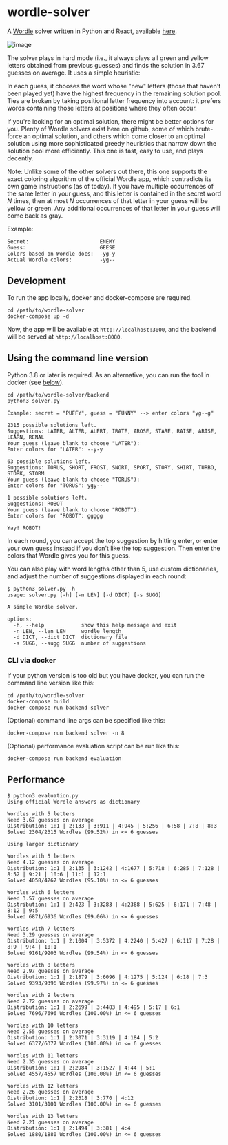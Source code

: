 # wordle-solver

A [Wordle](https://www.powerlanguage.co.uk/wordle/) solver written in Python and
React, available [here](https://hannesveit.github.io/wordle-solver/).

![image](https://user-images.githubusercontent.com/5813121/152310586-810803a3-8516-4429-914c-70e6c32673c9.png)

The solver plays in hard mode (i.e., it always plays all green and yellow letters
obtained from previous guesses) and finds the solution in 3.67 guesses on average.
It uses a simple heuristic:

In each guess, it chooses the word whose "new" letters (those that haven't been
played yet) have the highest frequency in the remaining solution pool. Ties are
broken by taking positional letter frequency into account: it prefers words
containing those letters at positions where they often occur.

If you're looking for an optimal solution, there might be better options for you.
Plenty of Wordle solvers exist here on github, some of which brute-force an optimal
solution, and others which come closer to an optimal solution using more
sophisticated greedy heuristics that narrow down the solution pool more
efficiently. This one is fast, easy to use, and plays decently.

Note: Unlike some of the other solvers out there, this one supports the exact
coloring algorithm of the official Wordle app, which contradicts its own game
instructions (as of today). If you have multiple occurrences of the same letter
in your guess, and this letter is contained in the secret word *N* times, then
at most *N* occurrences of that letter in your guess will be yellow or green.
Any additional occurrences of that letter in your guess will come back as gray.

Example:

```
Secret:                       ENEMY
Guess:                        GEESE
Colors based on Wordle docs:  -yg-y
Actual Wordle colors:         -yg--
```

## Development

To run the app locally, docker and docker-compose are required.

```
cd /path/to/wordle-solver
docker-compose up -d
```

Now, the app will be available at `http://localhost:3000`, and the backend
will be served at `http://localhost:8080`.

## Using the command line version

Python 3.8 or later is required. As an alternative, you can run the tool in
docker (see [below](#cli-via-docker)).

```
cd /path/to/wordle-solver/backend
python3 solver.py
```

```
Example: secret = "PUFFY", guess = "FUNNY" --> enter colors "yg--g"

2315 possible solutions left.
Suggestions: LATER, ALTER, ALERT, IRATE, AROSE, STARE, RAISE, ARISE, LEARN, RENAL
Your guess (leave blank to choose "LATER"):
Enter colors for "LATER": --y-y

63 possible solutions left.
Suggestions: TORUS, SHORT, FROST, SNORT, SPORT, STORY, SHIRT, TURBO, STORK, STORM
Your guess (leave blank to choose "TORUS"):
Enter colors for "TORUS": ygy--

1 possible solutions left.
Suggestions: ROBOT
Your guess (leave blank to choose "ROBOT"):
Enter colors for "ROBOT": ggggg

Yay! ROBOT!
```

In each round, you can accept the top suggestion by hitting enter, or enter your own
guess instead if you don't like the top suggestion. Then enter the colors that Wordle
gives you for this guess.

You can also play with word lengths other than 5, use custom dictionaries, and adjust
the number of suggestions displayed in each round:

```
$ python3 solver.py -h
usage: solver.py [-h] [-n LEN] [-d DICT] [-s SUGG]

A simple Wordle solver.

options:
  -h, --help            show this help message and exit
  -n LEN, --len LEN     wordle length
  -d DICT, --dict DICT  dictionary file
  -s SUGG, --sugg SUGG  number of suggestions
```

### CLI via docker

If your python version is too old but you have docker, you can run
the command line version like this:

```
cd /path/to/wordle-solver
docker-compose build
docker-compose run backend solver
```

(Optional) command line args can be specified like this:
```
docker-compose run backend solver -n 8
```

(Optional) performance evaluation script can be run like this:
```
docker-compose run backend evaluation
```

## Performance

```
$ python3 evaluation.py
Using official Wordle answers as dictionary

Wordles with 5 letters
Need 3.67 guesses on average
Distribution: 1:1 | 2:133 | 3:911 | 4:945 | 5:256 | 6:58 | 7:8 | 8:3
Solved 2304/2315 Wordles (99.52%) in <= 6 guesses

Using larger dictionary

Wordles with 5 letters
Need 4.12 guesses on average
Distribution: 1:1 | 2:135 | 3:1242 | 4:1677 | 5:718 | 6:285 | 7:128 | 8:52 | 9:21 | 10:6 | 11:1 | 12:1
Solved 4058/4267 Wordles (95.10%) in <= 6 guesses

Wordles with 6 letters
Need 3.57 guesses on average
Distribution: 1:1 | 2:423 | 3:3283 | 4:2368 | 5:625 | 6:171 | 7:48 | 8:12 | 9:5
Solved 6871/6936 Wordles (99.06%) in <= 6 guesses

Wordles with 7 letters
Need 3.29 guesses on average
Distribution: 1:1 | 2:1004 | 3:5372 | 4:2240 | 5:427 | 6:117 | 7:28 | 8:9 | 9:4 | 10:1
Solved 9161/9203 Wordles (99.54%) in <= 6 guesses

Wordles with 8 letters
Need 2.97 guesses on average
Distribution: 1:1 | 2:1879 | 3:6096 | 4:1275 | 5:124 | 6:18 | 7:3
Solved 9393/9396 Wordles (99.97%) in <= 6 guesses

Wordles with 9 letters
Need 2.72 guesses on average
Distribution: 1:1 | 2:2699 | 3:4483 | 4:495 | 5:17 | 6:1
Solved 7696/7696 Wordles (100.00%) in <= 6 guesses

Wordles with 10 letters
Need 2.55 guesses on average
Distribution: 1:1 | 2:3071 | 3:3119 | 4:184 | 5:2
Solved 6377/6377 Wordles (100.00%) in <= 6 guesses

Wordles with 11 letters
Need 2.35 guesses on average
Distribution: 1:1 | 2:2984 | 3:1527 | 4:44 | 5:1
Solved 4557/4557 Wordles (100.00%) in <= 6 guesses

Wordles with 12 letters
Need 2.26 guesses on average
Distribution: 1:1 | 2:2318 | 3:770 | 4:12
Solved 3101/3101 Wordles (100.00%) in <= 6 guesses

Wordles with 13 letters
Need 2.21 guesses on average
Distribution: 1:1 | 2:1494 | 3:381 | 4:4
Solved 1880/1880 Wordles (100.00%) in <= 6 guesses
```
